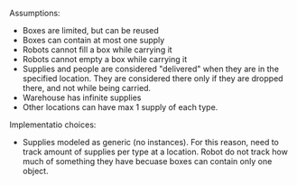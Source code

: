 Assumptions:
- Boxes are limited, but can be reused
- Boxes can contain at most one supply
- Robots cannot fill a box while carrying it
- Robots cannot empty a box while carrying it
- Supplies and people are considered "delivered" when they are in the specified location. They are considered there only if they are dropped there, and not while being carried.
- Warehouse has infinite supplies
- Other locations can have max 1 supply of each type.

Implementatio choices:
- Supplies modeled as generic (no instances). For this reason, need to track amount of supplies per type at a location. Robot do not track how much of something they have becuase
boxes can contain only one object.